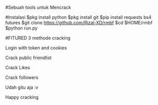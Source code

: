 #Sebuah tools untuk Mencrack

#Instalasi
$pkg install python
$pkg install git
$pip install requests bs4 futures
$git clone https://github.com/Rizal-XD/rmbf
$cd $HOME/rmbf
$python run.py

#FITURED
3 methode cracking

Login with token and cookies

Crack public friendlist

Crack Likes

Crack followers

Udah gitu aja :v

Happy cracking

